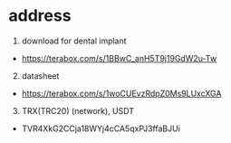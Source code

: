 # address
1. download for dental implant

- https://terabox.com/s/1BBwC_anH5T9j19GdW2u-Tw

2. datasheet
- https://terabox.com/s/1woCUEvzRdpZ0Ms9LUxcXGA

3. TRX(TRC20) (network), USDT
- TVR4XkG2CCja18WYj4cCA5qxPJ3ffaBJUi


